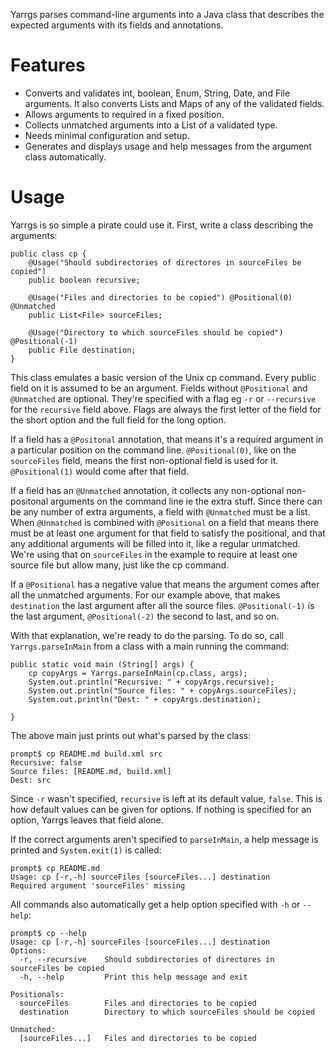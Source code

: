 Yarrgs parses command-line arguments into a Java class that describes the expected arguments with
its fields and annotations.

Features
===========

  * Converts and validates int, boolean, Enum, String, Date, and File arguments. It also converts
    Lists and Maps of any of the validated fields.
  * Allows arguments to required in a fixed position.
  * Collects unmatched arguments into a List of a validated type.
  * Needs minimal configuration and setup.
  * Generates and displays usage and help messages from the argument class automatically.

Usage
=====

Yarrgs is so simple a pirate could use it. First, write a class describing the arguments:

    public class cp {
        @Usage("Should subdirectories of directores in sourceFiles be copied")
        public boolean recursive;

        @Usage("Files and directories to be copied") @Positional(0) @Unmatched
        public List<File> sourceFiles;

        @Usage("Directory to which sourceFiles should be copied") @Positional(-1)
        public File destination;
    }

This class emulates a basic version of the Unix cp command. Every public field on it is assumed to
be an argument. Fields without `@Positional` and `@Unmatched` are optional. They're specified with
a flag eg `-r` or `--recursive` for the `recursive` field above. Flags are always the first letter
of the field for the short option and the full field for the long option.

If a field has a `@Positonal` annotation, that means it's a required argument in a particular
position on the command line. `@Positional(0)`, like on the `sourceFiles` field, means the first
non-optional field is used for it. `@Positional(1)` would come after that field.

If a field has an `@Unmatched` annotation, it collects any non-optional non-positonal arguments on
the command line ie the extra stuff. Since there can be any number of extra arguments, a field with
`@Unmatched` must be a list. When `@Unmatched` is combined with `@Positional` on a field that means
there must be at least one argument for that field to satisfy the positional, and that any
additional arguments will be filled into it, like a regular unmatched. We're using that on
`sourceFiles` in the example to require at least one source file but allow many, just like the cp
command.

If a `@Positional` has a negative value that means the argument comes after all the unmatched arguments. For our example above, that makes `destination` the last argument after all the source files. `@Positional(-1)` is the last argument, `@Positional(-2)` the second to last, and so on.

With that explanation, we're ready to do the parsing. To do so, call `Yarrgs.parseInMain` from
a class with a main running the command:

    public static void main (String[] args) {
        cp copyArgs = Yarrgs.parseInMain(cp.class, args);
        System.out.println("Recursive: " + copyArgs.recursive);
        System.out.println("Source files: " + copyArgs.sourceFiles);
        System.out.println("Dest: " + copyArgs.destination);

    }

The above main just prints out what's parsed by the class:

    prompt$ cp README.md build.xml src
    Recursive: false
    Source files: [README.md, build.xml]
    Dest: src

Since `-r` wasn't specified, `recursive` is left at its default value, `false`. This is how default
values can be given for options. If nothing is specified for an option, Yarrgs leaves that field
alone.

If the correct arguments aren't specified to `parseInMain`, a help message is printed and
`System.exit(1)` is called:

    prompt$ cp README.md
    Usage: cp [-r,-h] sourceFiles [sourceFiles...] destination
    Required argument 'sourceFiles' missing

All commands also automatically get a help option specified with `-h` or `--help`:

    prompt$ cp --help
    Usage: cp [-r,-h] sourceFiles [sourceFiles...] destination
    Options:
      -r, --recursive    Should subdirectories of directores in sourceFiles be copied
      -h, --help         Print this help message and exit

    Positionals:
      sourceFiles        Files and directories to be copied
      destination        Directory to which sourceFiles should be copied

    Unmatched:
      [sourceFiles...]   Files and directories to be copied
